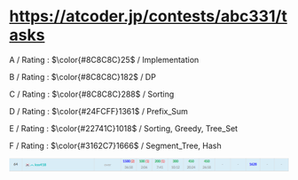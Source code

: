 # https://atcoder.jp/contests/abc331/tasks

A / Rating : $\color{#8C8C8C}25$ / Implementation

B / Rating : $\color{#8C8C8C}182$ / DP

C / Rating : $\color{#8C8C8C}288$ / Sorting

D / Rating : $\color{#24FCFF}1361$ / Prefix_Sum

E / Rating : $\color{#22741C}1018$ / Sorting, Greedy, Tree_Set

F / Rating : $\color{#3162C7}1666$ / Segment_Tree, Hash

![My Image](https://github.com/kss418/Atcoder/blob/main/ABC/Images/Standings/331.png)
